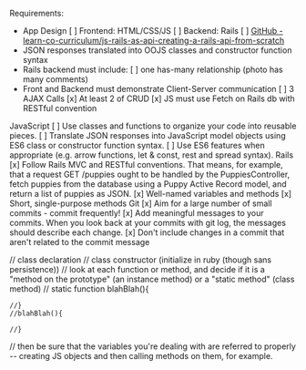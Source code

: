 Requirements:
- App Design
    [ ] Frontend: HTML/CSS/JS
    [ ] Backend: Rails
    [ ] [GitHub - learn-co-curriculum/js-rails-as-api-creating-a-rails-api-from-scratch](https://github.com/learn-co-curriculum/js-rails-as-api-creating-a-rails-api-from-scratch)
- JSON responses translated into OOJS classes and constructor function syntax
- Rails backend must include:
    [ ] one has-many relationship (photo has many comments)
- Front and Backend must demonstrate Client-Server communication
    [ ] 3 AJAX Calls
    [x] At least 2 of CRUD
    [x] JS must use Fetch on Rails db with RESTful convention



JavaScript
[ ] Use classes and functions to organize your code into reusable pieces.
[ ] Translate JSON responses into JavaScript model objects using ES6 class or constructor function syntax.
[ ] Use ES6 features when appropriate (e.g. arrow functions, let & const, rest and spread syntax).
Rails
[x] Follow Rails MVC and RESTful conventions. That means, for example, that a request GET /puppies ought to be handled by the PuppiesController, fetch puppies from the database using a Puppy Active Record model, and return a list of puppies as JSON.
[x] Well-named variables and methods
[x] Short, single-purpose methods
Git
[x] Aim for a large number of small commits - commit frequently!
[x] Add meaningful messages to your commits. When you look back at your commits with git log, the messages should describe each change.
[x] Don't include changes in a commit that aren't related to the commit message    




// class declaration
// class constructor (initialize in ruby (though sans persistence))
// look at each function or method, and decide if it is a "method on the prototype" (an instance method) or a "static method" (class method)
    // static function blahBlah(){
        
    //}
    //blahBlah(){

    //}
// then be sure that the variables you're dealing with are referred to properly -- creating JS objects and then calling methods on them, for example.